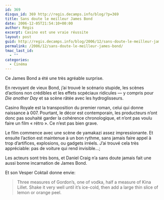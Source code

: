 ```yaml
---
id: 369
disqus_id: 369 http://regis.decamps.info/blog/?p=369
title: Sans doute le meilleur James Bond
date: 2006-12-05T21:54:10+00:00
author: Régis
excerpt: Casino est une vraie réussite
layout: post
guid: http://regis.decamps.info/blog/2006/12/sans-doute-le-meilleur-james-bond/
permalink: /2006/12/sans-doute-le-meilleur-james-bond/
tmac_last_id:
  - ""
categories:
  - Cinéma
---
```

Ce James Bond a été une très agréable surprise.

En revoyant de vieux Bond, j’ai trouvé le scénario stupide, les scènes d’actions non crédibles et les effets scpéciaux ridicules &#8212; y compris pour _Die another Day_ et sa scène râtée avec les hydroglisseurs.

Casino Royale est la transposition du premier roman, celui qui donne naissance à 007. Pourtant, le décor est contemporain, les producteurs n’ont donc pas souhaité garder la cohérence chronologique, et n’ont pas voulu faire un film « rétro ». Ce n’est pas bien grave.

Le film commence avec une scène de yamakazi assez impressionante. Et ensuite l’action est maintenue à un bon rythme, sans jamais faire appel à trop d’artifices, explosions, ou gadgets irréels. J’ai trouvé cela très appréciable: pas de voiture qui rend invisible…;

Les acteurs sont très bons, et Daniel Craig n’a sans doute jamais fait une aussi bonne incarnation de James Bond.

Et son Vesper Coktail donne envie:

> Three measures of Gordon’s, one of vodka, half a measure of Kina Lillet. Shake it very well until it’s ice-cold, then add a large thin slice of lemon or orange peel.
